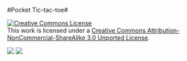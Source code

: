 #Pocket Tic-tac-toe#

<a rel="license" href="http://creativecommons.org/licenses/by-nc-sa/3.0/deed.en_US"><img alt="Creative Commons License" style="border-width:0" src="http://i.creativecommons.org/l/by-nc-sa/3.0/88x31.png" /></a><br />This work is licensed under a <a rel="license" href="http://creativecommons.org/licenses/by-nc-sa/3.0/deed.en_US">Creative Commons Attribution-NonCommercial-ShareAlike 3.0 Unported License</a>.

<img src="https://raw.github.com/DigitalFabricationStudio/Project_03/master/eugenia.pavone/CNC_milling/Milling_head_1.JPG">

<img src="https://raw.github.com/DigitalFabricationStudio/Project_03/master/eugenia.pavone/CNC_milling/Milling_head_3.JPG">
